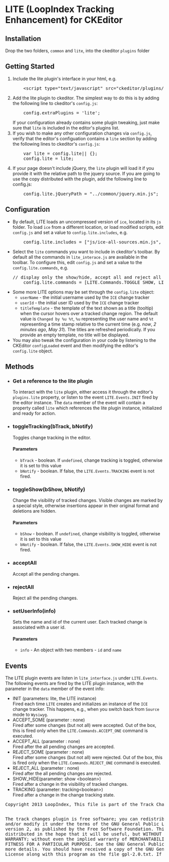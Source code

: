 <h1>LITE (LoopIndex Tracking Enhancement) for CKEditor</h1>
<div id="content">
<h2>Installation</h2>
<div class="doc">Drop the two folders, <code>common</code> and <code>lite</code>, into the ckeditor <code>plugins</code> folder</div>

<h2>Getting Started</h2>
<div class="doc">
<ol>
<li>Include the lite plugin's interface in your html, e.g.
<pre>
	&lt;script type="text/javascript" src="ckeditor/plugins/lite/lite_interface.js"&gt;&lt;/script&gt;
</pre>
<li>Add the lite plugin to ckeditor. The simplest way to do this is by adding the following line to ckeditor's <code>config.js</code>:<pre>
	config.extraPlugins = 'lite';
</pre>
If your configuration already contains some plugin tweaking, just make sure that <code>lite</code> is included in the editor's plugins list.
<li>If you wish to make any other configuration changes via <code>config.js</code>, verify that the editor's configuation contains a <code>lite</code> section by adding the following lines to ckeditor's <code>config.js</code>:
<pre>
	var lite = config.lite|| {};
	config.lite = lite;
</pre>
<li>If your page doesn't include jQuery, the <code>lite</code> plugin will load it if you provide it with the relative path to the jquery source. If you are going to use the copy distributed with the plugin, add the following line to config.js:
<pre>
	config.lite.jQueryPath = "../common/jquery.min.js";
</pre>
</ol>
<h2>Configuration</h2>
<ul>
<li>By default, LITE loads an uncompressed version of <code>ice</code>, located in its <code>js</code> folder. To load <code>ice</code> from a different location, or load modified scripts, edit <code>config.js</code> and set a value to
<code>config.lite.includes</code>, e.g.
<pre>
	config.lite.includes = ["js/ice-all-sources.min.js", "js/plugins/ice-plugins.min.js"];
</pre>

<li>Select the <code>lite</code> commands you want to include in ckeditor's toolbar. By default all the commands in <code>lite_interace.js</code> are available in the toolbar. To configure this, edit <code>config.js</code> and set a value to the <code>config.lite.commands</code>, e.g.
<pre>
// display only the show/hide, accept all and reject all commands.
	config.lite.commands = [LITE.Commands.TOGGLE_SHOW, LITE.Commands.ACCEPT_ALL, LITE.Commands.REJECT_ALL];
</pre>
<li>Some more LITE options may be set through the <code>config.lite</code> object:
<ul>
<li><code>userName</code> - the initial username used by the <code>ICE</code> change tracker
<li><code>userId</code> - the initial user ID used by the <code>ICE</code> change tracker
<li><code>titleTemplate</code> - the template of the text shown as a title (tooltip) when the cursor hovers over a tracked change region. The default value is <code>Changed by %u %t</code>, <code>%u</code> representing the user name and <code>%t</code> representing a time stamp relative to the current time (e.g. <i>now</i>, <i>2 minutes ago</i>, <i>May 31</i>). The titles are refreshed periodically. If you provide an empty template, no title will be displayed.
</ul>
<li>You may also tweak the configuration in your code by listening to the CKEditor <code>configLoaded</code> event and then modifying the editor's <code>config.lite</code> object.
</ul>
</div>

<h2>Methods</h2>
<div class="doc">
<ul>
<li><h3>Get a reference to the lite plugin</h3>
To interact with the <code>lite</code> plugin, either access it through the editor's <code>plugins.lite</code> property, or listen to the event <code>LITE.Events.INIT</code> fired by the editor instance. The <code>data</code> member of the event will
contain a property called <code>lite</code> which references the lite plugin instance, initialized and ready for action.
<li><h3>toggleTracking(bTrack, bNotify)</h3>
Toggles change tracking in the editor. 
<h4>Parameters</h4>
<ul>
<li><code>bTrack</code> - boolean. If <code>undefined</code>, change tracking is toggled, otherwise it is set to this value
<li><code>bNotify</code> - boolean. If false, the <code>LITE.Events.TRACKING</code> event is not fired.
</ul>
<li><h3>toggleShow(bShow, bNotify)</h3>
Change the visibility of tracked changes. Visible changes are marked by a special style, otherwise insertions appear in their original format and deletions are hidden.
<h4>Parameters</h4>
<ul>
<li><code>bShow</code> - boolean. If <code>undefined</code>, change visibility is toggled, otherwise it is set to this value
<li><code>bNotify</code> - boolean. If false, the <code>LITE.Events.SHOW_HIDE</code> event is not fired.
</ul>

<li><h3>acceptAll</h3>
Accept all the pending changes.

<li><h3>rejectAll</h3>
Reject all the pending changes.

<li><h3>setUserInfo(info)</h3>
Sets the name and id of the current user. Each tracked change is associated with a user id. 
<h4>Parameters</h4>
<ul>
<li><code>info</code> - An object with two members - <code>id</code> and <code>name</code>
</ul>

</ul>
</div>

<h2>Events</h2>
<div class="doc"></div>
The LITE plugin events are listen in <code>lite_interface.js</code> under <code>LITE.Events</code>. The following events are fired by the LITE plugin instance, with the parameter in the <code>data</code> member of the event info:
<ul>
<li>INIT (parameters: lite, the LITE instance)<div>Fired each time <code>LITE</code> creates and initializes an instance of the <code>ICE</code> change tracker. This happens, e.g., when you switch back from <code>Source</code> mode to <code>Wysiwyg</code>.</div>
<li>ACCEPT_SOME (parameter : none)<div>Fired after some changes (but not all) were accepted. Out of the box, this is fired only when the <code>LITE.Commands.ACCEPT_ONE</code> command is executed.</div>
<li>ACCEPT_ALL (parameter : none)
<div>Fired after the all pending changes are accepted.</div> 
<li>REJECT_SOME (parameter : none)<div>Fired after some changes (but not all) were rejected. Out of the box, this is fired only when the <code>LITE.Commands.REJECT_ONE</code> command is executed.</div>
<li>REJECT_ALL (parameter : none)
<div>Fired after the all pending changes are rejected.</div> 
<li>SHOW_HIDE(parameter: show &lt;boolean&gt;)
<div>Fired after a change in the visibility of tracked changes.</div>
<li>TRACKING (parameter: tracking&lt;boolean&gt;)
<div>Fired after a change in the change tracking state.</div>

</ul>
</div>
<div id="footer">
<pre>Copyright 2013 LoopIndex, This file is part of the Track Changes plugin for CKEditor.

The track changes plugin is free software; you can redistribute it and/or modify it under the terms of the GNU General Public License, version 2, as published by the Free Software Foundation.
This program is distributed in the hope that it will be useful, but WITHOUT ANY WARRANTY; without even the implied warranty of MERCHANTABILITY or FITNESS FOR A PARTICULAR PURPOSE. See the GNU General Public License for more details.
You should have received a copy of the GNU General Public License along with this program as the file gpl-2.0.txt. If not, see http://www.gnu.org/licenses/old-licenses/gpl-2.0.txt
</pre>
